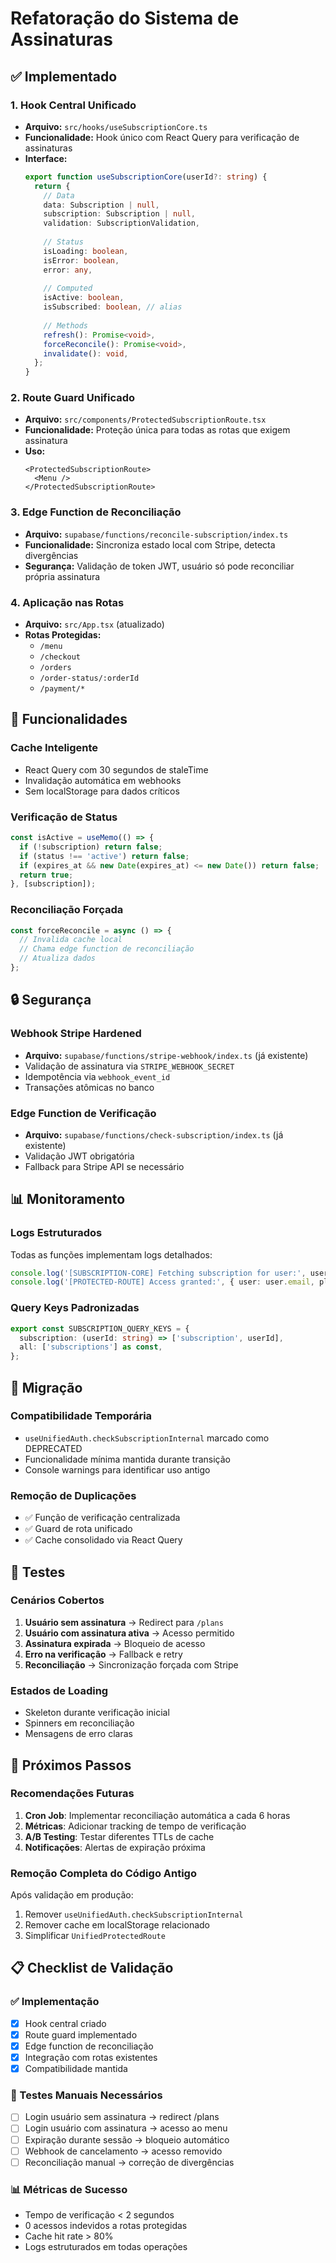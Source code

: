 # Refatoração do Sistema de Assinaturas

## ✅ Implementado

### 1. Hook Central Unificado
- **Arquivo:** `src/hooks/useSubscriptionCore.ts`
- **Funcionalidade:** Hook único com React Query para verificação de assinaturas
- **Interface:**
  ```typescript
  export function useSubscriptionCore(userId?: string) {
    return {
      // Data
      data: Subscription | null,
      subscription: Subscription | null,
      validation: SubscriptionValidation,
      
      // Status
      isLoading: boolean,
      isError: boolean,
      error: any,
      
      // Computed
      isActive: boolean,
      isSubscribed: boolean, // alias
      
      // Methods
      refresh(): Promise<void>,
      forceReconcile(): Promise<void>,
      invalidate(): void,
    };
  }
  ```

### 2. Route Guard Unificado
- **Arquivo:** `src/components/ProtectedSubscriptionRoute.tsx`
- **Funcionalidade:** Proteção única para todas as rotas que exigem assinatura
- **Uso:**
  ```tsx
  <ProtectedSubscriptionRoute>
    <Menu />
  </ProtectedSubscriptionRoute>
  ```

### 3. Edge Function de Reconciliação
- **Arquivo:** `supabase/functions/reconcile-subscription/index.ts`
- **Funcionalidade:** Sincroniza estado local com Stripe, detecta divergências
- **Segurança:** Validação de token JWT, usuário só pode reconciliar própria assinatura

### 4. Aplicação nas Rotas
- **Arquivo:** `src/App.tsx` (atualizado)
- **Rotas Protegidas:**
  - `/menu`
  - `/checkout`
  - `/orders`
  - `/order-status/:orderId`
  - `/payment/*`

## 🔧 Funcionalidades

### Cache Inteligente
- React Query com 30 segundos de staleTime
- Invalidação automática em webhooks
- Sem localStorage para dados críticos

### Verificação de Status
```typescript
const isActive = useMemo(() => {
  if (!subscription) return false;
  if (status !== 'active') return false;
  if (expires_at && new Date(expires_at) <= new Date()) return false;
  return true;
}, [subscription]);
```

### Reconciliação Forçada
```typescript
const forceReconcile = async () => {
  // Invalida cache local
  // Chama edge function de reconciliação  
  // Atualiza dados
};
```

## 🔒 Segurança

### Webhook Stripe Hardened
- **Arquivo:** `supabase/functions/stripe-webhook/index.ts` (já existente)
- Validação de assinatura via `STRIPE_WEBHOOK_SECRET`
- Idempotência via `webhook_event_id`
- Transações atômicas no banco

### Edge Function de Verificação
- **Arquivo:** `supabase/functions/check-subscription/index.ts` (já existente)
- Validação JWT obrigatória
- Fallback para Stripe API se necessário

## 📊 Monitoramento

### Logs Estruturados
Todas as funções implementam logs detalhados:
```typescript
console.log('[SUBSCRIPTION-CORE] Fetching subscription for user:', userId);
console.log('[PROTECTED-ROUTE] Access granted:', { user: user.email, planName });
```

### Query Keys Padronizadas
```typescript
export const SUBSCRIPTION_QUERY_KEYS = {
  subscription: (userId: string) => ['subscription', userId],
  all: ['subscriptions'] as const,
};
```

## 🔄 Migração

### Compatibilidade Temporária
- `useUnifiedAuth.checkSubscriptionInternal` marcado como DEPRECATED
- Funcionalidade mínima mantida durante transição
- Console warnings para identificar uso antigo

### Remoção de Duplicações
- ✅ Função de verificação centralizada
- ✅ Guard de rota unificado
- ✅ Cache consolidado via React Query

## 🧪 Testes

### Cenários Cobertos
1. **Usuário sem assinatura** → Redirect para `/plans`
2. **Usuário com assinatura ativa** → Acesso permitido
3. **Assinatura expirada** → Bloqueio de acesso
4. **Erro na verificação** → Fallback e retry
5. **Reconciliação** → Sincronização forçada com Stripe

### Estados de Loading
- Skeleton durante verificação inicial
- Spinners em reconciliação
- Mensagens de erro claras

## 🚀 Próximos Passos

### Recomendações Futuras
1. **Cron Job**: Implementar reconciliação automática a cada 6 horas
2. **Métricas**: Adicionar tracking de tempo de verificação
3. **A/B Testing**: Testar diferentes TTLs de cache
4. **Notificações**: Alertas de expiração próxima

### Remoção Completa do Código Antigo
Após validação em produção:
1. Remover `useUnifiedAuth.checkSubscriptionInternal`
2. Remover cache em localStorage relacionado
3. Simplificar `UnifiedProtectedRoute` 

## 📋 Checklist de Validação

### ✅ Implementação
- [x] Hook central criado
- [x] Route guard implementado
- [x] Edge function de reconciliação
- [x] Integração com rotas existentes
- [x] Compatibilidade mantida

### 🔄 Testes Manuais Necessários
- [ ] Login usuário sem assinatura → redirect /plans
- [ ] Login usuário com assinatura → acesso ao menu
- [ ] Expiração durante sessão → bloqueio automático
- [ ] Webhook de cancelamento → acesso removido
- [ ] Reconciliação manual → correção de divergências

### 📊 Métricas de Sucesso
- Tempo de verificação < 2 segundos
- 0 acessos indevidos a rotas protegidas  
- Cache hit rate > 80%
- Logs estruturados em todas operações